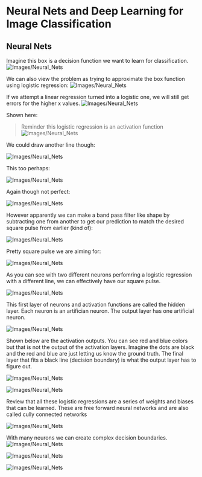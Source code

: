# Neural Nets and Deep Learning for Image Classification

## Neural Nets

Imagine this box is a decision function we want to learn for classification.
![Images/Neural_Nets](Images/Neural_Nets/neural_nets1.png)


We can also view the problem as trying to approximate the box function using logistic regression:
![Images/Neural_Nets](Images/Neural_Nets/neural_nets2.png)


If we attempt a linear regression turned into a logistic one, we will still get errors for the higher x values.
![Images/Neural_Nets](Images/Neural_Nets/neural_nets3.png)

Shown here:
> Reminder this logistic regression is an activation function
![Images/Neural_Nets](Images/Neural_Nets/neural_nets4.png)

We could draw another line though:

![Images/Neural_Nets](Images/Neural_Nets/neural_nets5.png)

This too perhaps:

![Images/Neural_Nets](Images/Neural_Nets/neural_nets6.png)

Again though not perfect:

![Images/Neural_Nets](Images/Neural_Nets/neural_nets7.png)

However apparently we can make a band pass filter like shape by subtracting one from another to get our prediction to match the desired square pulse from earlier (kind of):

![Images/Neural_Nets](Images/Neural_Nets/neural_nets8.png)

Pretty square pulse we are aiming for:

![Images/Neural_Nets](Images/Neural_Nets/neural_nets9.png)

As you can see with two different neurons perfomring a logistic regression with a different line, we can effectively have our square pulse.

![Images/Neural_Nets](Images/Neural_Nets/neural_nets10.png)

This first layer of neurons and activation functions are called the hidden layer. Each neuron is an artifician neuron. The output layer has one artificial neuron.

![Images/Neural_Nets](Images/Neural_Nets/neural_nets11.png)

Shown below are the activation outputs. You can see red and blue colors but that is not the output of the activation layers. Imagine the dots are black and the red and blue are just letting us know the ground truth. The final layer that fits a black line (decision boundary) is what the output layer has to figure out.

![Images/Neural_Nets](Images/Neural_Nets/neural_nets12.png)


![Images/Neural_Nets](Images/Neural_Nets/neural_nets13.png)

Review that all these logistic regressions are a series of weights and biases that can be learned. These are free forward neural networks and are also called cully connected networks

![Images/Neural_Nets](Images/Neural_Nets/neural_nets14.png)

With many neurons we can create complex decision boundaries.
![Images/Neural_Nets](Images/Neural_Nets/neural_nets15.png)


![Images/Neural_Nets](Images/Neural_Nets/neural_nets16.png)


![Images/Neural_Nets](Images/Neural_Nets/neural_nets17.png)

